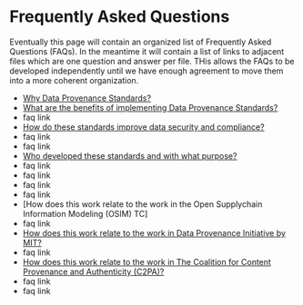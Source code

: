 # Frequently Asked Questions

Eventually this page will contain an organized list of Frequently Asked Questions (FAQs).
In the meantime it will contain a list of links to adjacent files 
which are one question and answer per file.
THis allows the FAQs to be developed independently until we have enough agreement 
to move them into a more coherent organization.

- [Why Data Provenance Standards?](faq01.md)
- [What are the benefits of implementing Data Provenance Standards?](faq02.md)
- faq link
- [How do these standards improve data security and compliance?](faq03.md)
- faq link
- faq link
- [Who developed these standards and with what purpose?](faq04.md)
- faq link
- faq link
- faq link
- faq link
- [How does this work relate to the work in the Open Supplychain Information Modeling (OSIM) TC]
- faq link
- [How does this work relate to the work in Data Provenance Initiative by MIT?](./faq14.md)
- faq link
- [How does this work relate to the work in The Coalition for Content Provenance and Authenticity (C2PA)?](./faq15.md)
- faq link
- faq link


